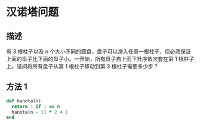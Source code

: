 # 汉诺塔问题

## 描述

有 3 根柱子以及 n 个大小不同的圆盘，盘子可以滑入任意一根柱子，但必须保证上面的盘子比下面的盘子小。一开始，所有盘子自上而下升序依次套在第 1 根柱子上。请问将所有盘子从第 1 根柱子移动到第 3 根柱子需要多少步？

## 方法 1

```ruby
def hanota(n)
  return 1 if 1 == n
  hanota(n - 1) * 2 + 1
end
```
